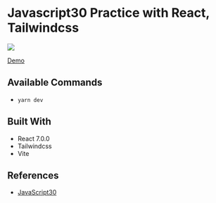 # Javascript30 Practice with React, Tailwindcss

![](https://javascript30.com/images/JS3-social-share.png)

[Demo](https://js30-beta.vercel.app/)

## Available Commands

- `yarn dev`

## Built With

- React 7.0.0
- Tailwindcss
- Vite

## References

- [JavaScript30](https://github.com/wesbos/JavaScript30)
